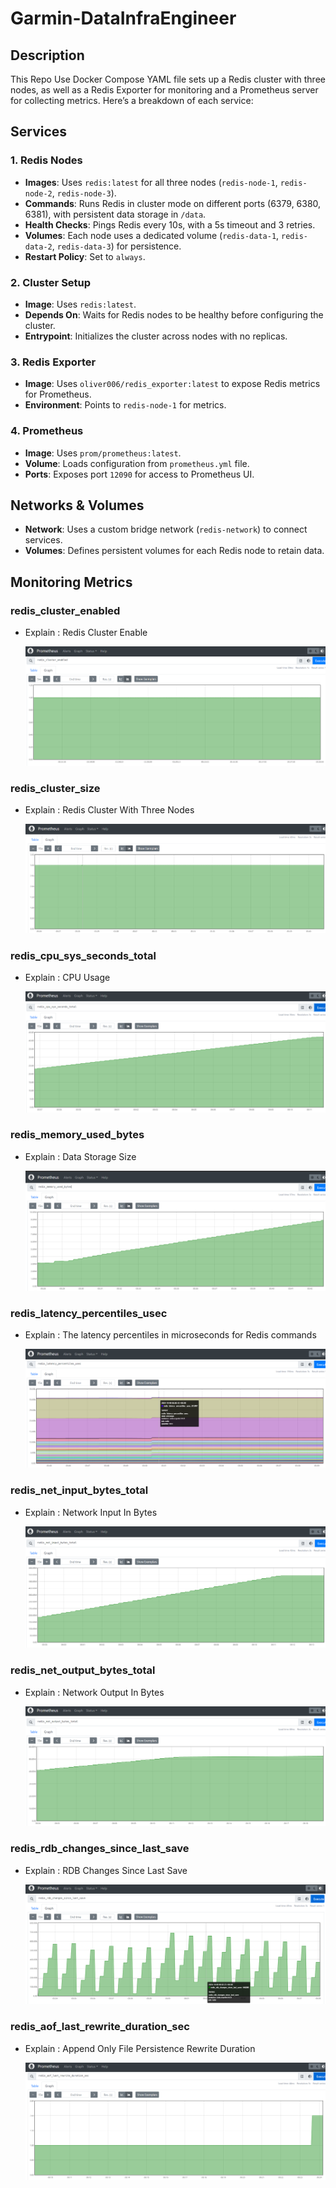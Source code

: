 # Garmin-DataInfraEngineer

## Description
This Repo Use Docker Compose YAML file sets up a Redis cluster with three nodes, as well as a Redis Exporter for monitoring and a Prometheus server for collecting metrics. Here’s a breakdown of each service:

## Services

### 1. **Redis Nodes**
   - **Images**: Uses `redis:latest` for all three nodes (`redis-node-1`, `redis-node-2`, `redis-node-3`).
   - **Commands**: Runs Redis in cluster mode on different ports (6379, 6380, 6381), with persistent data storage in `/data`.
   - **Health Checks**: Pings Redis every 10s, with a 5s timeout and 3 retries.
   - **Volumes**: Each node uses a dedicated volume (`redis-data-1`, `redis-data-2`, `redis-data-3`) for persistence.
   - **Restart Policy**: Set to `always`.

### 2. **Cluster Setup**
   - **Image**: Uses `redis:latest`.
   - **Depends On**: Waits for Redis nodes to be healthy before configuring the cluster.
   - **Entrypoint**: Initializes the cluster across nodes with no replicas.
   
### 3. **Redis Exporter**
   - **Image**: Uses `oliver006/redis_exporter:latest` to expose Redis metrics for Prometheus.
   - **Environment**: Points to `redis-node-1` for metrics.

### 4. **Prometheus**
   - **Image**: Uses `prom/prometheus:latest`.
   - **Volume**: Loads configuration from `prometheus.yml` file.
   - **Ports**: Exposes port `12090` for access to Prometheus UI.
   
## Networks & Volumes
   - **Network**: Uses a custom bridge network (`redis-network`) to connect services.
   - **Volumes**: Defines persistent volumes for each Redis node to retain data.


## Monitoring Metrics

### redis_cluster_enabled
* Explain : Redis Cluster Enable

    ![ScreenShot](./asset/redis_cluster_enabled.PNG)

### redis_cluster_size
* Explain : Redis Cluster With Three Nodes

    ![ScreenShot](./asset/redis_cluster_size.PNG)

### redis_cpu_sys_seconds_total
* Explain : CPU Usage

    ![ScreenShot](./asset/redis_cpu_sys_seconds_total.png)

### redis_memory_used_bytes
* Explain : Data Storage Size

    ![ScreenShot](./asset/redis_memory_used_bytes.PNG)

### redis_latency_percentiles_usec
* Explain : The latency percentiles in microseconds for Redis commands

    ![ScreenShot](./asset/redis_latency_percentiles_usec.png)

### redis_net_input_bytes_total
* Explain : Network Input In Bytes

    ![ScreenShot](./asset/redis_net_input_bytes_total.png)

### redis_net_output_bytes_total
* Explain : Network Output In Bytes

    ![ScreenShot](./asset/redis_net_output_bytes_total.png)


### redis_rdb_changes_since_last_save
* Explain : RDB Changes Since Last Save

    ![ScreenShot](./asset/redis_rdb_changes_since_last_save.png)

### redis_aof_last_rewrite_duration_sec
* Explain : Append Only File Persistence Rewrite Duration

    ![ScreenShot](./asset/redis_aof_last_rewrite_duration_sec.png)